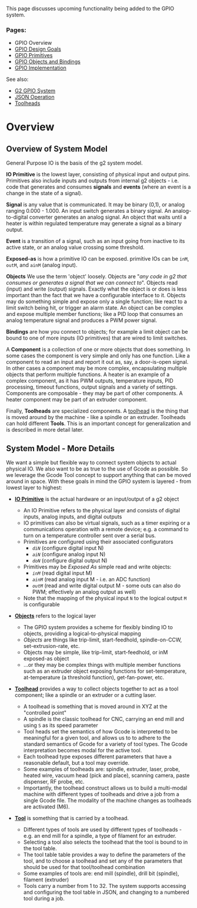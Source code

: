 This page discusses upcoming functionality being added to the GPIO system.<br>

### Pages:
- GPIO Overview
- [GPIO Design Goals](gpio-design-goals)
- [GPIO Primitives](gpio-primitives)
- [GPIO Objects and Bindings](gpio-objects-and-binding)
- [GPIO Implementation](gpio-implementation)

See also:
- [G2 GPIO System](Digital-IO-(GPIO))
- [JSON Operation](JSON-Operation)
- [Toolheads](Toolheads)

# Overview
## Overview of System Model
General Purpose IO is the basis of the g2 system model. 

**IO Primitive** is the lowest layer, consisting of physical input and output pins. Primitives also include inputs and outputs from internal g2 objects - i.e. code that generates and consumes **signals** and **events** (where an event is a change in the state of a signal).

**Signal** is any value that is communicated. It may be binary (0,1), or analog ranging 0.000 - 1.000. An input switch generates a binary signal. An analog-to-digital converter generates an analog signal. An object that waits until a heater is within regulated temperature may generate a signal as a binary output.

**Event** is a transition of a signal, such as an input going from inactive to its active state, or an analog value crossing some threshold.

**Exposed-as** is how a primitive IO can be exposed. primitive IOs can be `inM`, `outM`, and `ainM` (analog input).

**Objects** We use the term 'object' loosely. Objects are "_any code in g2 that consumes or generates a signal that we can connect to_". Objects read (input) and write (output) signals. Exactly what the object is or does is less important than the fact that we have a configurable interface to it. Objects may do something simple and expose only a single function; like react to a limit switch being hit, or trigger an alarm state. An object can be complex and expose multiple member functions; like a PID loop that consumes an analog temperature signal and produces a PWM power signal.

**Bindings** are how you connect to objects; for example a limit object can be bound to one of more inputs (IO primitives) that are wired to limit switches.

A **Component** is a collection of one or more objects that does something. In some cases the component is very simple and only has one function. Like a component to read an input and report it out as, say, a door-is-open signal. In other cases a component may be more complex, encapsulating multiple objects that perform multiple functions. A heater is an example of a complex component, as it has PWM outputs, temperature inputs, PID processing, timeout functions, output signals and a variety of settings. Components are composable - they may be part of other components. A heater component may be part of an extruder component.

Finally, **Toolheads** are specialized components.  A [toolhead](Toolheads) is the thing that is moved around by the machine - like a spindle or an extruder. Toolheads can hold different **Tools**. This is an important concept for generalization and is described in more detail later.

## System Model - More Details
We want a simple but flexible way to connect system objects to actual physical IO. We also want to be as true to the use of Gcode as possible. So we leverage the Gcode Tool concept to support anything that can be moved around in space. With these goals in mind the GPIO system is layered - from lowest layer to highest:

- **[IO Primitive](#io-primitives)** is the actual hardware or an input/output of a g2 object
  - An IO Primitive refers to the physical layer and consists of digital inputs, analog inputs, and digital outputs
  - IO primitives can also be virtual signals, such as a timer expiring or a communications operation with a remote device; e.g. a command to turn on a temperature controller sent over a serial bus.
  - Primitives are configured using their associated configurators
    - _`diN`_ (configure digital input N)
    - _`aiN`_ (configure analog input N)
    - _`doN`_ (configure digital output N)
  - Primitives may be _Exposed As_ simple read and write objects: 
    - _`inM`_  (read digital input M)
    - _`ainM`_ (read analog input M - i.e. an ADC function)
    - _`outM`_ (read and write digital output M - some outs can also do PWM; effectively an analog output as well)
  - Note that the mapping of the physical input `N` to the logical output `M` is configurable

- **[Objects](#objects-and-binding)** refers to the logical layer
  - The GPIO system provides a scheme for flexibly binding IO to objects, providing a logical-to-physical mapping
  - _Objects_ are things like trip-limit, start-feedhold, spindle-on-CCW, set-extrusion-rate, etc.
  - Objects may be simple, like trip-limit, start-feedhold, or inM exposed-as object
  - ...or they may be complex things with multiple member functions such as an extruder object exposing functions for set-temperature, at-temperature (a threshold function), get-fan-power, etc.

- **[Toolhead](#toolheads-and-tools)** provides a way to collect objects together to act as a tool component; like a spindle or an extruder or a cutting laser.
  - A toolhead is something that is moved around in XYZ at the "controlled point"
  - A spindle is the classic toolhead for CNC, carrying an end mill and using `S` as its speed parameter
  - Tool heads set the semantics of how Gcode is interpreted to be meaningful for a given tool, and allows us to to adhere to the standard semantics of Gcode for a variety of tool types. The Gcode interpretation becomes modal for the active tool.
  - Each toolhead type exposes different parameters that have a reasonable default, but a tool may override.
  - Some examples of toolheads are: spindle, extruder, laser, probe, heated wire, vacuum head (pick and place), scanning camera, paste dispenser, RF probe, etc.
  - Importantly, the toolhead construct allows us to build a multi-modal machine with different types of toolheads and drive a job from a single Gcode file. The modality of the machine changes as toolheads are activated (M6).

- **[Tool](#toolheads-and-tools)** is something that is carried by a toolhead.
  - Different types of tools are used by different types of toolheads - e.g. an end mill for a spindle, a type of filament for an extruder.
  - Selecting a tool also selects the toolhead that the tool is bound to in the tool table.  
  - The tool table table provides a way to define the parameters of the tool, and to choose a toolhead and set any of the parameters that should be used for that tool/toolhead combination
  - Some examples of tools are: end mill (spindle), drill bit (spindle), filament (extruder)
  - Tools carry a number from 1 to 32. The system supports accessing and configuring the tool table in JSON, and changing to a numbered tool during a job.
